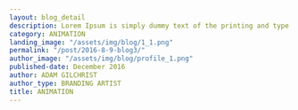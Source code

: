```yaml
---
layout: blog_detail
description: Lorem Ipsum is simply dummy text of the printing and type setting industry. Dummy text of the...
category: ANIMATION
landing_image: "/assets/img/blog/1_1.png"
permalink: "/post/2016-8-9-blog3/"
author_image: "/assets/img/blog/profile_1.png"
published-date: December 2016
author: ADAM GILCHRIST
author_type: BRANDING ARTIST
title: ANIMATION
---
```


